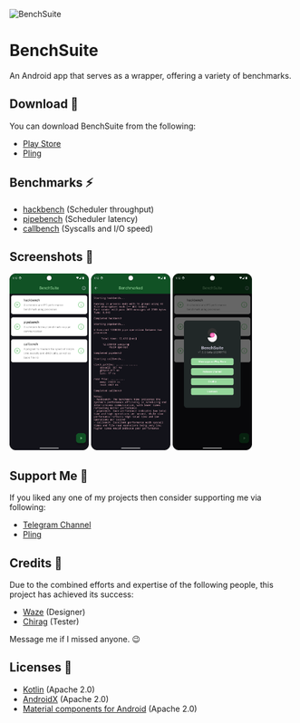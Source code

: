 ![BenchSuite](https://github.com/iamlooper/BenchSuite/raw/main/banner.jpg)

# BenchSuite
An Android app that serves as a wrapper, offering a variety of benchmarks.

## Download 📲
You can download BenchSuite from the following:
- [Play Store](https://play.google.com/store/apps/details?id=com.looper.benchsuite)
- [Pling](https://www.pling.com/p/2177388)

## Benchmarks ⚡
- [hackbench](https://git.kernel.org/pub/scm/utils/rt-tests/rt-tests.git/tree/src/hackbench/hackbench.c) (Scheduler throughput)
- [pipebench](https://github.com/iamlooper/BenchSuite/blob/libs/src/pipebench.c) (Scheduler latency)
- [callbench](https://github.com/kdrag0n/callbench/blob/master/callbench.c) (Syscalls and I/O speed)

## Screenshots 📱
[<img src="https://github.com/iamlooper/BenchSuite/raw/main/screenshots/1.png" width=140>](https://github.com/iamlooper/BenchSuite/raw/main/screenshots/1.png)
[<img src="https://github.com/iamlooper/BenchSuite/raw/main/screenshots/2.png" width=140>](https://github.com/iamlooper/BenchSuite/raw/main/screenshots/2.png)
[<img src="https://github.com/iamlooper/BenchSuite/raw/main/screenshots/3.png" width=140>](https://github.com/iamlooper/BenchSuite/raw/main/screenshots/3.png)

## Support Me 💙
If you liked any one of my projects then consider supporting me via following:
- [Telegram Channel](https://loopprojects.t.me)
- [Pling](https://www.pling.com/p/2177388/startdownload?file_id=1721076516)

## Credits 👥
Due to the combined efforts and expertise of the following people, this project has achieved its success:
- [Waze](https://t.me/XelXen) (Designer)
- [Chirag](https://t.me/selfmuser) (Tester)

Message me if I missed anyone. 😉

## Licenses 📄
- [Kotlin](https://kotlinlang.org) (Apache 2.0)
- [AndroidX](https://developer.android.com/jetpack/androidx) (Apache 2.0)
- [Material components for Android](https://github.com/material-components/material-components-android) (Apache 2.0)